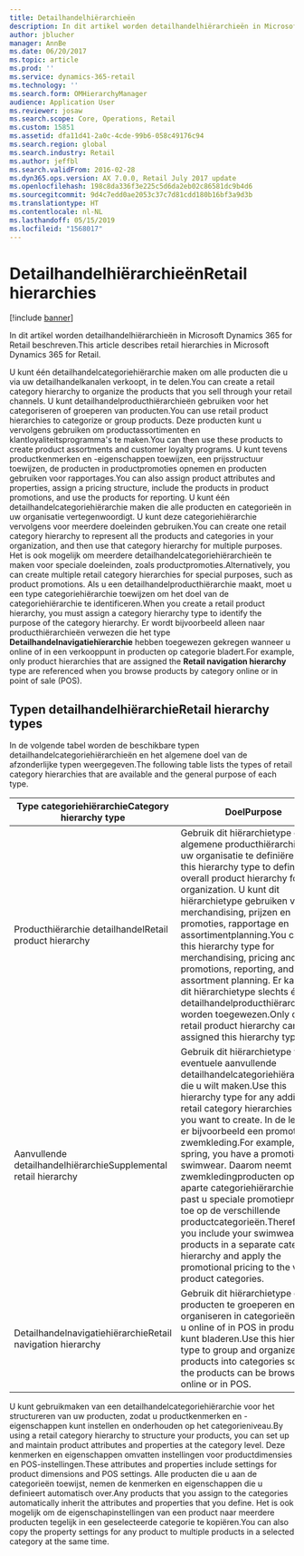 ```yaml
---
title: Detailhandelhiërarchieën
description: In dit artikel worden detailhandelhiërarchieën in Microsoft Dynamics 365 for Retail beschreven.
author: jblucher
manager: AnnBe
ms.date: 06/20/2017
ms.topic: article
ms.prod: ''
ms.service: dynamics-365-retail
ms.technology: ''
ms.search.form: OMHierarchyManager
audience: Application User
ms.reviewer: josaw
ms.search.scope: Core, Operations, Retail
ms.custom: 15851
ms.assetid: dfa11d41-2a0c-4cde-99b6-058c49176c94
ms.search.region: global
ms.search.industry: Retail
ms.author: jeffbl
ms.search.validFrom: 2016-02-28
ms.dyn365.ops.version: AX 7.0.0, Retail July 2017 update
ms.openlocfilehash: 198c8da336f3e225c5d6da2eb02c86581dc9b4d6
ms.sourcegitcommit: 9d4c7edd0ae2053c37c7d81cdd180b16bf3a9d3b
ms.translationtype: HT
ms.contentlocale: nl-NL
ms.lasthandoff: 05/15/2019
ms.locfileid: "1568017"
---
```

# <a name="retail-hierarchies"></a><span data-ttu-id="a7f99-103">Detailhandelhiërarchieën</span><span class="sxs-lookup"><span data-stu-id="a7f99-103">Retail hierarchies</span></span>

[!include [banner](includes/banner.md)]

<span data-ttu-id="a7f99-104">In dit artikel worden detailhandelhiërarchieën in Microsoft Dynamics 365 for Retail beschreven.</span><span class="sxs-lookup"><span data-stu-id="a7f99-104">This article describes retail hierarchies in Microsoft Dynamics 365 for Retail.</span></span>

<span data-ttu-id="a7f99-105">U kunt één detailhandelcategoriehiërarchie maken om alle producten die u via uw detailhandelkanalen verkoopt, in te delen.</span><span class="sxs-lookup"><span data-stu-id="a7f99-105">You can create a retail category hierarchy to organize the products that you sell through your retail channels.</span></span> <span data-ttu-id="a7f99-106">U kunt detailhandelproducthiërarchieën gebruiken voor het categoriseren of groeperen van producten.</span><span class="sxs-lookup"><span data-stu-id="a7f99-106">You can use retail product hierarchies to categorize or group products.</span></span> <span data-ttu-id="a7f99-107">Deze producten kunt u vervolgens gebruiken om productassortimenten en klantloyaliteitsprogramma's te maken.</span><span class="sxs-lookup"><span data-stu-id="a7f99-107">You can then use these products to create product assortments and customer loyalty programs.</span></span> <span data-ttu-id="a7f99-108">U kunt tevens productkenmerken en -eigenschappen toewijzen, een prijsstructuur toewijzen, de producten in productpromoties opnemen en producten gebruiken voor rapportages.</span><span class="sxs-lookup"><span data-stu-id="a7f99-108">You can also assign product attributes and properties, assign a pricing structure, include the products in product promotions, and use the products for reporting.</span></span> <span data-ttu-id="a7f99-109">U kunt één detailhandelcategoriehiërarchie maken die alle producten en categorieën in uw organisatie vertegenwoordigt. U kunt deze categoriehiërarchie vervolgens voor meerdere doeleinden gebruiken.</span><span class="sxs-lookup"><span data-stu-id="a7f99-109">You can create one retail category hierarchy to represent all the products and categories in your organization, and then use that category hierarchy for multiple purposes.</span></span> <span data-ttu-id="a7f99-110">Het is ook mogelijk om meerdere detailhandelcategoriehiërarchieën te maken voor speciale doeleinden, zoals productpromoties.</span><span class="sxs-lookup"><span data-stu-id="a7f99-110">Alternatively, you can create multiple retail category hierarchies for special purposes, such as product promotions.</span></span> <span data-ttu-id="a7f99-111">Als u een detailhandelproducthiërarchie maakt, moet u een type categoriehiërarchie toewijzen om het doel van de categoriehiërarchie te identificeren.</span><span class="sxs-lookup"><span data-stu-id="a7f99-111">When you create a retail product hierarchy, you must assign a category hierarchy type to identify the purpose of the category hierarchy.</span></span> <span data-ttu-id="a7f99-112">Er wordt bijvoorbeeld alleen naar producthiërarchieën verwezen die het type **Detailhandelnavigatiehïerarchie** hebben toegewezen gekregen wanneer u online of in een verkooppunt in producten op categorie bladert.</span><span class="sxs-lookup"><span data-stu-id="a7f99-112">For example, only product hierarchies that are assigned the **Retail navigation hierarchy** type are referenced when you browse products by category online or in point of sale (POS).</span></span>

## <a name="retail-hierarchy-types"></a><span data-ttu-id="a7f99-113">Typen detailhandelhiërarchie</span><span class="sxs-lookup"><span data-stu-id="a7f99-113">Retail hierarchy types</span></span>

<span data-ttu-id="a7f99-114">In de volgende tabel worden de beschikbare typen detailhandelcategoriehiërarchieën en het algemene doel van de afzonderlijke typen weergegeven.</span><span class="sxs-lookup"><span data-stu-id="a7f99-114">The following table lists the types of retail category hierarchies that are available and the general purpose of each type.</span></span>

| <span data-ttu-id="a7f99-115">Type categoriehiërarchie</span><span class="sxs-lookup"><span data-stu-id="a7f99-115">Category hierarchy type</span></span>       | <span data-ttu-id="a7f99-116">Doel</span><span class="sxs-lookup"><span data-stu-id="a7f99-116">Purpose</span></span> |
|-------------------------------|---------|
| <span data-ttu-id="a7f99-117">Producthiërarchie detailhandel</span><span class="sxs-lookup"><span data-stu-id="a7f99-117">Retail product hierarchy</span></span>      | <span data-ttu-id="a7f99-118">Gebruik dit hiërarchietype om de algemene producthiërarchie voor uw organisatie te definiëren.</span><span class="sxs-lookup"><span data-stu-id="a7f99-118">Use this hierarchy type to define the overall product hierarchy for your organization.</span></span> <span data-ttu-id="a7f99-119">U kunt dit hiërarchietype gebruiken voor merchandising, prijzen en promoties, rapportage en assortimentplanning.</span><span class="sxs-lookup"><span data-stu-id="a7f99-119">You can use this hierarchy type for merchandising, pricing and promotions, reporting, and assortment planning.</span></span> <span data-ttu-id="a7f99-120">Er kan aan dit hiërarchietype slechts één detailhandelproducthiërarchie worden toegewezen.</span><span class="sxs-lookup"><span data-stu-id="a7f99-120">Only one retail product hierarchy can be assigned this hierarchy type.</span></span> |
| <span data-ttu-id="a7f99-121">Aanvullende detailhandelhiërarchie</span><span class="sxs-lookup"><span data-stu-id="a7f99-121">Supplemental retail hierarchy</span></span> | <span data-ttu-id="a7f99-122">Gebruik dit hiërarchietype voor eventuele aanvullende detailhandelcategoriehiërarchieën die u wilt maken.</span><span class="sxs-lookup"><span data-stu-id="a7f99-122">Use this hierarchy type for any additional retail category hierarchies that you want to create.</span></span> <span data-ttu-id="a7f99-123">In de lente is er bijvoorbeeld een promotie voor zwemkleding.</span><span class="sxs-lookup"><span data-stu-id="a7f99-123">For example, in the spring, you have a promotion for swimwear.</span></span> <span data-ttu-id="a7f99-124">Daarom neemt u uw zwemkledingproducten op in een aparte categoriehiërarchie en past u speciale promotieprijzen toe op de verschillende productcategorieën.</span><span class="sxs-lookup"><span data-stu-id="a7f99-124">Therefore, you include your swimwear products in a separate category hierarchy and apply the promotional pricing to the various product categories.</span></span> |
| <span data-ttu-id="a7f99-125">Detailhandelnavigatiehiërarchie</span><span class="sxs-lookup"><span data-stu-id="a7f99-125">Retail navigation hierarchy</span></span>   | <span data-ttu-id="a7f99-126">Gebruik dit hiërarchietype om producten te groeperen en organiseren in categorieën zodat u online of in POS in producten kunt bladeren.</span><span class="sxs-lookup"><span data-stu-id="a7f99-126">Use this hierarchy type to group and organize products into categories so that the products can be browsed online or in POS.</span></span> |

<span data-ttu-id="a7f99-127">U kunt gebruikmaken van een detailhandelcategoriehiërarchie voor het structureren van uw producten, zodat u productkenmerken en -eigenschappen kunt instellen en onderhouden op het categorieniveau.</span><span class="sxs-lookup"><span data-stu-id="a7f99-127">By using a retail category hierarchy to structure your products, you can set up and maintain product attributes and properties at the category level.</span></span> <span data-ttu-id="a7f99-128">Deze kenmerken en eigenschappen omvatten instellingen voor productdimensies en POS-instellingen.</span><span class="sxs-lookup"><span data-stu-id="a7f99-128">These attributes and properties include settings for product dimensions and POS settings.</span></span> <span data-ttu-id="a7f99-129">Alle producten die u aan de categorieën toewijst, nemen de kenmerken en eigenschappen die u definieert automatisch over.</span><span class="sxs-lookup"><span data-stu-id="a7f99-129">Any products that you assign to the categories automatically inherit the attributes and properties that you define.</span></span> <span data-ttu-id="a7f99-130">Het is ook mogelijk om de eigenschapinstellingen van een product naar meerdere producten tegelijk in een geselecteerde categorie te kopiëren.</span><span class="sxs-lookup"><span data-stu-id="a7f99-130">You can also copy the property settings for any product to multiple products in a selected category at the same time.</span></span>
